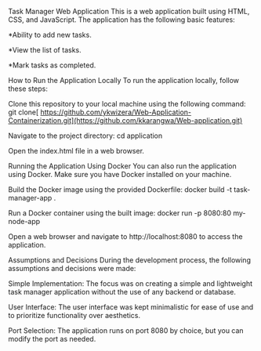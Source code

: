 Task Manager Web Application
This is a web application built using HTML, CSS, and JavaScript. The application has the following basic features:

*Ability to add new tasks.

*View the list of tasks.

*Mark tasks as completed.

How to Run the Application Locally
To run the application locally, follow these steps:

Clone this repository to your local machine using the following command: git clone[ https://github.com/ykwizera/Web-Application-Containerization.git](https://github.com/kkarangwa/Web-application.git)

Navigate to the project directory: cd application

Open the index.html file in a web browser.

Running the Application Using Docker
You can also run the application using Docker. Make sure you have Docker installed on your machine.

Build the Docker image using the provided Dockerfile: docker build -t task-manager-app .

Run a Docker container using the built image: docker run -p 8080:80 my-node-app

Open a web browser and navigate to http://localhost:8080 to access the application.

Assumptions and Decisions
During the development process, the following assumptions and decisions were made:

Simple Implementation: The focus was on creating a simple and lightweight task manager application without the use of any backend or database.

User Interface: The user interface was kept minimalistic for ease of use and to prioritize functionality over aesthetics.

Port Selection: The application runs on port 8080 by choice, but you can modify the port as needed.
